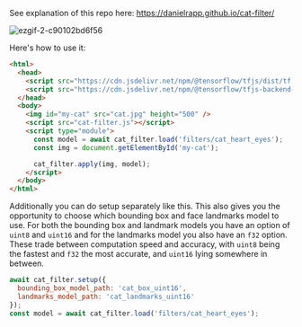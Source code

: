 See explanation of this repo here: https://danielrapp.github.io/cat-filter/

![ezgif-2-c90102bd6f56](https://user-images.githubusercontent.com/442870/134374410-34fb4364-1b8e-4504-bce8-5f2189363fa3.gif)

Here's how to use it:
```html
<html>
  <head>
    <script src="https://cdn.jsdelivr.net/npm/@tensorflow/tfjs/dist/tf.min.js"></script>
    <script src="https://cdn.jsdelivr.net/npm/@tensorflow/tfjs-backend-wasm/dist/tf-backend-wasm.js"></script>
  </head>
  <body>
    <img id="my-cat" src="cat.jpg" height="500" />
    <script src="cat-filter.js"></script>
    <script type="module">
      const model = await cat_filter.load('filters/cat_heart_eyes');
      const img = document.getElementById('my-cat');

      cat_filter.apply(img, model);
    </script>
  </body>
</html>
```

Additionally you can do setup separately like this. This also gives you the opportunity to choose which bounding box and face landmarks model to use. For both the bounding box and landmark models you have an option of `uint8` and `uint16` and for the landmarks model you also have an `f32` option. These trade between computation speed and accuracy, with `uint8` being the fastest and `f32` the most accurate, and `uint16` lying somewhere in between.
```javascript
await cat_filter.setup({
  bounding_box_model_path: 'cat_box_uint16',
  landmarks_model_path: 'cat_landmarks_uint16'
});
const model = await cat_filter.load('filters/cat_heart_eyes');
```
